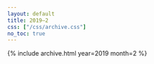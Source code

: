 ```yaml
---
layout: default
title: 2019–2
css: ["/css/archive.css"]
no_toc: true
---
```


{% include archive.html year=2019 month=2 %}
